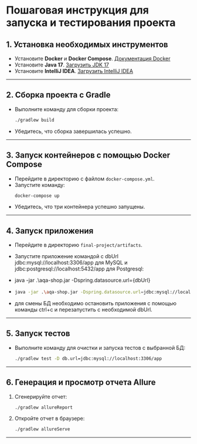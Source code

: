 # Пошаговая инструкция для запуска и тестирования проекта

## 1. Установка необходимых инструментов
- Установите **Docker** и **Docker Compose**. [Документация Docker](https://docs.docker.com/get-docker/)
- Установите **Java 17**. [Загрузить JDK 17](https://adoptopenjdk.net/)
- Установите **IntelliJ IDEA**. [Загрузить IntelliJ IDEA](https://www.jetbrains.com/idea/download/)

---

## 2. Сборка проекта с Gradle
- Выполните команду для сборки проекта:
  ```bash
  ./gradlew build
  ```
- Убедитесь, что сборка завершилась успешно.

---

## 3. Запуск контейнеров с помощью Docker Compose
- Перейдите в директорию с файлом `docker-compose.yml`.
- Запустите команду:
  ```bash
  docker-compose up
  ```
- Убедитесь, что три контейнера успешно запущены.

---

## 4. Запуск приложения
- Перейдите в директорию `final-project/artifacts`.
- Запустите приложение командой c dbUrl jdbc:mysql://localhost:3306/app для MySQL и jdbc:postgresql://localhost:5432/app для Postgresql:
- java -jar .\aqa-shop.jar -Dspring.datasource.url={dbUrl}
- ```bash
  java -jar .\aqa-shop.jar -Dspring.datasource.url=jdbc:mysql://localhost:3306/app

  ```

  
- для смены БД необходимо остановить приложения с помощью команды ctrl+c и перезапустить с необходимой dbUrl.

---

## 5. Запуск тестов
- Выполните команду для очистки и запуска тестов с выбранной БД:
  ```bash
  ./gradlew test -D db.url=jdbc:mysql://localhost:3306/app
  ```

[//]: # (  ./gradlew test -D db.url=jdbc:mysql://localhost:3306/app)

---

## 6. Генерация и просмотр отчета Allure
1. Сгенерируйте отчет:
   ```bash
   ./gradlew allureReport
   ```
2. Откройте отчет в браузере:
   ```bash
   ./gradlew allureServe
   ```

---


